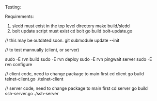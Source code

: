Testing:

Requirements:
1. sledd must exist in the top level directory
make build/sledd
2. bolt update script must exist
cd bolt
go build bolt-update.go

// this may be outdated soon.
git submodule update --init


// to test mannually (client, or server)

sudo -E rvn build
sudo -E rvn deploy
sudo -E rvn pingwait server
sudo -E rvn configure

// client code, need to change package to main first
cd client
go build telnet-client.go
./telnet-client

// server code, need to change package to main first
cd server
go build ssh-server.go
./ssh-server
